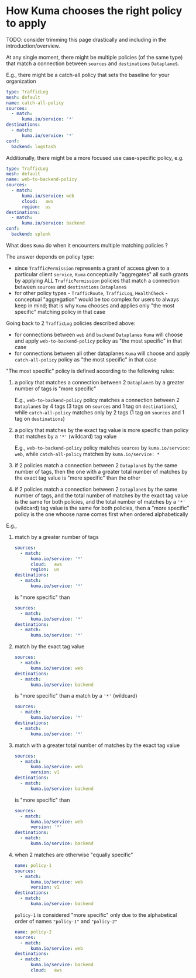 # How Kuma chooses the right policy to apply

TODO: consider trimming this page drastically and including in the introduction/overview.

At any single moment, there might be multiple policies (of the same type) that match a connection between `sources` and `destinations` `Dataplane`s.

E.g., there might be a catch-all policy that sets the baseline for your organization

```yaml
type: TrafficLog
mesh: default
name: catch-all-policy
sources:
  - match:
      kuma.io/service: '*'
destinations:
  - match:
      kuma.io/service: '*'
conf:
  backend: logstash
```

Additionally, there might be a more focused use case-specific policy, e.g.

```yaml
type: TrafficLog
mesh: default
name: web-to-backend-policy
sources:
  - match:
      kuma.io/service: web
      cloud:   aws
      region:  us
destinations:
  - match:
      kuma.io/service: backend
conf:
  backend: splunk
```

What does `Kuma` do when it encounters multiple matching policies ?

The answer depends on policy type:

* since `TrafficPermission` represents a grant of access given to a particular client `service`, `Kuma` conceptually "aggregates" all such grants by applying ALL `TrafficPermission` policies that match a connection between `sources` and `destinations` `Dataplane`s
* for other policy types - `TrafficRoute`, `TrafficLog`, `HealthCheck` - conceptual "aggregation" would be too complex for users to always keep in mind; that is why `Kuma` chooses and applies only "the most specific" matching policy in that case

Going back to 2 `TrafficLog` policies described above:
* for connections between `web` and `backend` `Dataplanes` `Kuma` will choose and apply `web-to-backend-policy` policy as "the most specific" in that case
* for connections between all other dataplanes `Kuma` will choose and apply `catch-all-policy` policy as "the most specific" in that case

"The most specific" policy is defined according to the following rules:

1. a policy that matches a connection between 2 `Dataplane`s by a greater number of tags is "more specific"

   E.g., `web-to-backend-policy` policy matches a connection between 2 `Dataplane`s by 4 tags (3 tags on `sources` and 1 tag on `destinations`), while `catch-all-policy` matches only by 2 tags (1 tag on `sources` and 1 tag on `destinations`)
2. a policy that matches by the exact tag value is more specific than policy that matches by a `'*'` (wildcard) tag value

   E.g., `web-to-backend-policy` policy matches `sources` by `kuma.io/service: web`, while `catch-all-policy` matches by `kuma.io/service: *`

3. if 2 policies match a connection between 2 `Dataplane`s by the same number of tags, then the one with a greater total number of matches by the exact tag value is "more specific" than the other

4. if 2 policies match a connection between 2 `Dataplane`s by the same number of tags, and the total number of matches by the exact tag value is the same for both policies, and the total number of matches by a `'*'` (wildcard) tag value is the same for both policies, then a "more specific" policy is the one whoose name comes first when ordered alphabetically

E.g.,

1. match by a greater number of tags

   ```yaml
   sources:
     - match:
         kuma.io/service: '*'
         cloud:   aws
         region:  us
   destinations:
     - match:
         kuma.io/service: '*'
   ```

   is "more specific" than

   ```yaml
   sources:
     - match:
         kuma.io/service: '*'
   destinations:
     - match:
         kuma.io/service: '*'
   ```

2. match by the exact tag value

   ```yaml
   sources:
     - match:
         kuma.io/service: web
   destinations:
     - match:
         kuma.io/service: backend
   ```

   is "more specific" than a match by a `'*'` (wildcard)

   ```yaml
   sources:
     - match:
         kuma.io/service: '*'
   destinations:
     - match:
         kuma.io/service: '*'
   ```

3. match with a greater total number of matches by the exact tag value

   ```yaml
   sources:
     - match:
         kuma.io/service: web
         version: v1
   destinations:
     - match:
         kuma.io/service: backend
   ```

   is "more specific" than

   ```yaml
   sources:
     - match:
         kuma.io/service: web
         version: '*'
   destinations:
     - match:
         kuma.io/service: backend
   ```

4. when 2 matches are otherwise "equally specific"

   ```yaml
   name: policy-1
   sources:
     - match:
         kuma.io/service: web
         version: v1
   destinations:
     - match:
         kuma.io/service: backend
   ```

   `policy-1` is considered "more specific" only due to the alphabetical order of names `"policy-1"` and `"policy-2"`

   ```yaml
   name: policy-2
   sources:
     - match:
         kuma.io/service: web
   destinations:
     - match:
         kuma.io/service: backend
         cloud:   aws
   ```